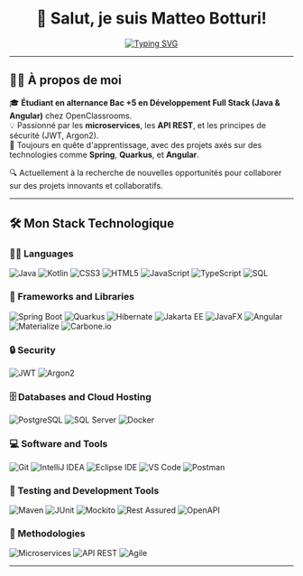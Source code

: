 <h1 align="center"> 
  👋 Salut, je suis Matteo Botturi!  
</h1>

<p align="center">
  <a href="https://git.io/typing-svg">
    <img src="https://readme-typing-svg.demolab.com?font=Exo+2&weight=600&size=30&duration=6000&pause=1000&color=335384&center=true&vCenter=true&width=500&lines=Full+Stack+Developer;Open+to+Alternance;Java+%7C+Spring+%7C+Angular" alt="Typing SVG" />
  </a>
</p>

---

## 👨‍💻 À propos de moi

🎓 **Étudiant en alternance Bac +5 en Développement Full Stack (Java & Angular)** chez OpenClassrooms.  
💡 Passionné par les **microservices**, les **API REST**, et les principes de sécurité (JWT, Argon2).  
🌱 Toujours en quête d'apprentissage, avec des projets axés sur des technologies comme **Spring**, **Quarkus**, et **Angular**.  

🔍 Actuellement à la recherche de nouvelles opportunités pour collaborer sur des projets innovants et collaboratifs.

---

## 🛠️ Mon Stack Technologique

### 👨‍💻 Languages
![Java](https://img.shields.io/badge/Java-007396.svg?logo=java&logoColor=white)
![Kotlin](https://img.shields.io/badge/Kotlin-7F52FF.svg?logo=kotlin&logoColor=white)
![CSS3](https://img.shields.io/badge/CSS3-1572B6.svg?logo=css3&logoColor=white)
![HTML5](https://img.shields.io/badge/HTML5-E34F26.svg?logo=html5&logoColor=white)
![JavaScript](https://img.shields.io/badge/JavaScript-F7DF1E.svg?logo=javascript&logoColor=black)
![TypeScript](https://img.shields.io/badge/TypeScript-3178C6.svg?logo=typescript&logoColor=white)
![SQL](https://img.shields.io/badge/SQL-003B57.svg?logo=sqlite&logoColor=white)

### 🧰 Frameworks and Libraries
![Spring Boot](https://img.shields.io/badge/Spring%20Boot-6DB33F.svg?logo=springboot&logoColor=white)
![Quarkus](https://img.shields.io/badge/Quarkus-4695EB.svg?logo=quarkus&logoColor=white)
![Hibernate](https://img.shields.io/badge/Hibernate-59666C.svg?logo=hibernate&logoColor=white)
![Jakarta EE](https://img.shields.io/badge/Jakarta%20EE-007396.svg?logo=jakartaee&logoColor=white)
![JavaFX](https://img.shields.io/badge/JavaFX-007396.svg?logo=java&logoColor=white)
![Angular](https://img.shields.io/badge/Angular-DD0031.svg?logo=angular&logoColor=white)
![Materialize](https://img.shields.io/badge/Materialize-EE6E73.svg?logo=materializecss&logoColor=white)
![Carbone.io](https://img.shields.io/badge/Carbone.io-000000.svg?logo=carbone&logoColor=white)

### 🔒 Security
![JWT](https://img.shields.io/badge/JWT-000000.svg?logo=jsonwebtokens&logoColor=white)
![Argon2](https://img.shields.io/badge/Argon2-4E9A06.svg?logo=lock&logoColor=white)

### 🗄️ Databases and Cloud Hosting
![PostgreSQL](https://img.shields.io/badge/PostgreSQL-336791.svg?logo=postgresql&logoColor=white)
![SQL Server](https://img.shields.io/badge/SQL%20Server-CC2927.svg?logo=microsoftsqlserver&logoColor=white)
![Docker](https://img.shields.io/badge/Docker-2496ED.svg?logo=docker&logoColor=white)

### 💻 Software and Tools
![Git](https://img.shields.io/badge/Git-F05032.svg?logo=git&logoColor=white)
![IntelliJ IDEA](https://img.shields.io/badge/IntelliJ%20IDEA-000000.svg?logo=intellijidea&logoColor=white)
![Eclipse IDE](https://img.shields.io/badge/Eclipse%20IDE-2C2255.svg?logo=eclipseide&logoColor=white)
![VS Code](https://img.shields.io/badge/VS%20Code-007ACC.svg?logo=visualstudiocode&logoColor=white)
![Postman](https://img.shields.io/badge/Postman-FF6C37.svg?logo=postman&logoColor=white)

### 🧪 Testing and Development Tools
![Maven](https://img.shields.io/badge/Maven-C71A36.svg?logo=apachemaven&logoColor=white)
![JUnit](https://img.shields.io/badge/JUnit-25A162.svg?logo=junit5&logoColor=white)
![Mockito](https://img.shields.io/badge/Mockito-25A162.svg?logo=mockito&logoColor=white)
![Rest Assured](https://img.shields.io/badge/Rest%20Assured-25A162.svg?logo=java&logoColor=white)
![OpenAPI](https://img.shields.io/badge/OpenAPI-85EA2D.svg?logo=openapiinitiative&logoColor=white)

### 🚀 Methodologies
![Microservices](https://img.shields.io/badge/Microservices-6DB33F.svg?logo=spring&logoColor=white)
![API REST](https://img.shields.io/badge/API%20REST-000000.svg?logo=api&logoColor=white)
![Agile](https://img.shields.io/badge/Agile-2496ED.svg?logo=agile&logoColor=white)

---
